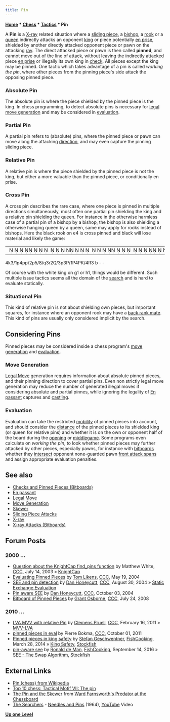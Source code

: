 ```yaml
---
title: Pin
---
```

**[Home](Home "Home") \* [Chess](Chess "Chess") \* [Tactics](Tactics "Tactics") \* Pin**


A **Pin** is a [X-ray](X-ray "X-ray") related situation where a [sliding piece](Sliding_Pieces "Sliding Pieces"), a [bishop](Bishop "Bishop"), a [rook](Rook "Rook") or a [queen](Queen "Queen") indirectly attacks an opponent [king](King "King") or piece potentially [en prise](En_prise "En prise"), shielded by another directly attacked opponent piece or pawn on the attacking [ray](Rays "Rays"). The direct attacked piece or pawn is then called **pinned**, and cannot move out of the line of attack, without leaving the indirectly attacked piece [en prise](En_prise "En prise") or illegally its own king in [check](Check "Check"). All pieces except the king may be pinned. One tactic which takes advantage of a pin is called *working the pin*, where other pieces from the pinning piece's side attack the opposing pinned piece.




### Absolute Pin


The absolute pin is where the piece shielded by the pinned piece is the king. In chess programming, to detect absolute pins is necessary for [legal](Legal_Move "Legal Move") [move generation](Move_Generation "Move Generation") and may be considered in [evaluation](Evaluation "Evaluation").




### Partial Pin


A partial pin refers to (absolute) pins, where the pinned piece or pawn can move along the attacking [direction](Direction "Direction"), and may even capture the pinning sliding piece.




### Relative Pin


A relative pin is where the piece shielded by the pinned piece is not the king, but either a more valuable than the pinned piece, or conditionally en prise.



### Cross Pin


A cross pin describes the rare case, where one piece is pinned in multiple directions simultaneously, most often one partial pin shielding the king and a relative pin shielding the queen. For instance in the otherwise harmless case of a partial pin of a bishop by a bishop, the bishop is also shielding a otherwise hanging queen by a queen, same may apply for rooks instead of bishops. Here the black rook on e4 is cross pinned and black will lose material and likely the game:





|  |
| --- |
|                                                                                       ♚    ♟    ♟♟  ♟             ♛   ♜  ♕   ♟   ♙ ♙    ♙♔    ♖    |


4k3/1p4pp/2p5/8/q3r2Q/3p3P/1P4PK/4R3 b - - 


Of course with the white king on g1 or h1, things would be different. Such multiple issue tactics seems all the domain of the [search](Search "Search") and is hard to evaluate statically. 



### Situational Pin


This kind of relative pin is not about shielding own pieces, but important squares, for instance where an opponent rook may have a [back rank mate](Mate_at_a_Glance#MatesWithSlidingPieces "Mate at a Glance"). This kind of pins are usually only considered implicit by the search.



## Considering Pins


Pinned pieces may be considered inside a chess program's [move generation](Move_Generation "Move Generation") and [evaluation](Evaluation "Evaluation").



### Move Generation


[Legal Move](Legal_Move "Legal Move") generation requires information about absolute pinned pieces, and their pinning direction to cover partial pins. Even non strictly legal move generation may reduce the number of generated illegal moves if considering absolute and partial pinnes, while ignoring the legality of [En passant](En_passant "En passant") captures and [castling](Castling "Castling").



### Evaluation


Evaluation can take the restricted [mobility](Mobility "Mobility") of pinned pieces into account, and should consider the [distance](Distance "Distance") of the pinned pieces to its shielded king (or queen for relative pins) and whether it is on the own or opponent half of the board during the [opening](Opening "Opening") or [middlegame](Middlegame "Middlegame"). Some programs even calculate on *working the pin*, to look whether pinned pieces may further attacked by other pieces, especially pawns, for instance with [bitboards](Bitboards "Bitboards") whether they [intersect](General_Setwise_Operations#Intersection "General Setwise Operations") opponent none-guarded pawn [front attack spans](Attack_Spans "Attack Spans") and assign appropriate evaluation penalties.



## See also


* [Checks and Pinned Pieces (Bitboards)](Checks_and_Pinned_Pieces_(Bitboards) "Checks and Pinned Pieces (Bitboards)")
* [En passant](En_passant "En passant")
* [Legal Move](Legal_Move "Legal Move")
* [Move Generation](Move_Generation "Move Generation")
* [Skewer](Skewer "Skewer")
* [Sliding Piece Attacks](Sliding_Piece_Attacks "Sliding Piece Attacks")
* [X-ray](X-ray "X-ray")
* [X-ray Attacks (Bitboards)](X-ray_Attacks_(Bitboards) "X-ray Attacks (Bitboards)")


## Forum Posts


### 2000 ...


* [Question about the KnightCap find\_pins function](https://www.stmintz.com/ccc/index.php?id=306311) by Matthew White, [CCC](CCC "CCC"), July 14, 2003 » [KnightCap](KnightCap "KnightCap")
* [Evaluating Pinned Pieces](https://www.stmintz.com/ccc/index.php?id=366095) by [Tom Likens](Tom_Likens "Tom Likens"), [CCC](CCC "CCC"), May 19, 2004
* [SEE and pin detection](https://www.stmintz.com/ccc/index.php?id=385126) by [Dan Honeycutt](Dan_Honeycutt "Dan Honeycutt"), [CCC](CCC "CCC"), August 30, 2004 » [Static Exchange Evaluation](Static_Exchange_Evaluation "Static Exchange Evaluation")
* [Pin aware SEE](https://www.stmintz.com/ccc/index.php?id=390108) by [Dan Honeycutt](Dan_Honeycutt "Dan Honeycutt"), [CCC](CCC "CCC"), October 03, 2004
* [Bitboard of Pinned Pieces](http://www.talkchess.com/forum/viewtopic.php?t=22550) by [Grant Osborne](Grant_Osborne "Grant Osborne"), [CCC](CCC "CCC"), July 24, 2008


### 2010 ...


* [LVA MVV with relative Pin](http://www.talkchess.com/forum/viewtopic.php?topic_view=threads&p=395213) by [Clemens Pruell](index.php?title=Clemens_Pruell&action=edit&redlink=1 "Clemens Pruell (page does not exist)"), [CCC](CCC "CCC"), February 16, 2011 » [MVV-LVA](MVV-LVA "MVV-LVA")
* [pinned pieces in eval](http://www.talkchess.com/forum/viewtopic.php?t=40597) by Pierre Bokma, [CCC](CCC "CCC"), October 01, 2011
* [Pinned pieces in king safety](https://groups.google.com/d/msg/fishcooking/lIjQUH3dsYg/4VEtHUkrdBsJ) by [Stefan Geschwentner](Stefan_Geschwentner "Stefan Geschwentner"), [FishCooking](Computer_Chess_Forums "Computer Chess Forums"), March 28, 2014 » [King Safety](King_Safety "King Safety"), [Stockfish](Stockfish "Stockfish")
* [pin-aware see](https://groups.google.com/d/msg/fishcooking/S_4E_Xs5HaE/mS3VTnuEFgAJ) by [Ronald de Man](Ronald_de_Man "Ronald de Man"), [FishCooking](Computer_Chess_Forums "Computer Chess Forums"), September 14, 2016 » [SEE - The Swap Algorithm](SEE_-_The_Swap_Algorithm "SEE - The Swap Algorithm"), [Stockfish](Stockfish "Stockfish")


## External Links


* [Pin (chess) from Wikipedia](https://en.wikipedia.org/wiki/Pin_%28chess%29)
* [Top 10 chess: Tactical Motif VII: The pin](http://www.top10chess.com/2008/09/tactical-motif-vii-pin.html)
* [The Pin and the Skewer](http://www.chesstactics.org/index.php?Type=page&Action=none&From=4,1,1,1) from [Ward Farnsworth's Predator at the Chessboard](http://www.chesstactics.org/)
* [The Searchers](Category:The_Searchers "Category:The Searchers") - [Needles and Pins](https://en.wikipedia.org/wiki/Needles_and_Pins_(song)) (1964), [YouTube](https://en.wikipedia.org/wiki/YouTube) Video


 
**[Up one Level](Tactics "Tactics")**







 
